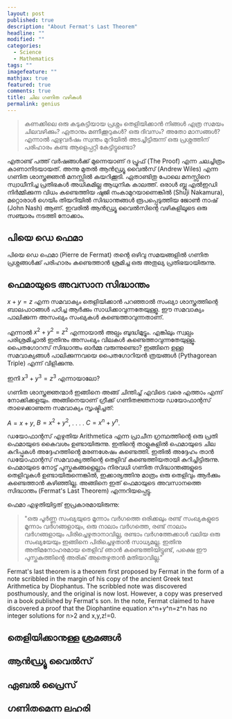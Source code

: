 ```yaml
---
layout: post
published: true
description: "About Fermat's Last Theorem"
headline: ""
modified: ""
categories: 
  - Science
  - Mathematics
tags: ""
imagefeature: ""
mathjax: true
featured: true
comments: true
title: ചില ഗണിത വഴികൾ
permalink: genius
---
```


> കണക്കിലെ ഒരു കടുകട്ടിയായ പ്രശ്നം തെളിയിക്കാൻ നിങ്ങൾ എത്ര സമയം ചിലവഴിക്കും?
ഏതാനും മണീക്കൂറുകൾ? ഒരു ദിവസം? അതോ മാസങ്ങൾ? എന്നാൽ ഏഴുവർഷം സ്വന്തം മുറിയിൽ അടച്ചിട്ടിരുന്ന് ഒരു പ്രശ്നത്തിന് പരിഹാരം കണ്ട ആളെപ്പറ്റി കേട്ടിട്ടുണ്ടൊ?

എതാണ്ട് പത്ത് വർഷങ്ങൾക്ക് മുന്നെയാണ് ദ പ്രൂഫ് (The Proof) എന്ന ചലച്ചിത്രം കാണാനിടയായത്. അന്നു മുതൽ ആൻഡ്ര്യൂ വൈൽസ് (Andrew Wiles) എന്ന ഗണിത ശാസ്ത്രജ്ഞൻ മനസ്സിൽ കയറിക്കൂടി. ഏതാണ്ടിതു പോലെ മനസ്സിനെ സ്വാധീനിച്ച പ്രതിഭകൾ അധികമില്ല ആധുനിക കാലത്ത്. ഒരാൾ ബ്ലൂ എൽഇഡി നിർമ്മിക്കുന്ന വിധം കണ്ടെത്തിയ ഷുജി നംകാമുറയാണെങ്കിൽ (Shuji Nakamura), മറ്റൊരാൾ ഗെയിം തിയറിയിൽ സിദ്ധാന്തങ്ങൾ രൂപപ്പെടുത്തിയ ജോൺ നാഷ് (John Nash) ആണ്. ഇവരിൽ ആൻഡ്ര്യൂ വൈൽസിന്റെ വഴികളിലൂടെ ഒരു സഞ്ചാരം നടത്തി നോക്കാം. 

## പിയെ ഡെ ഫെമാ

പിയെ ഡെ ഫെമാ (Pierre de Fermat) തന്റെ ഒഴിവു സമയങ്ങളിൽ ഗണിത പ്രശ്നങ്ങൾക്ക് പരിഹാരം കണ്ടെത്താൻ ശ്രമിച്ച ഒരു അതുല്യ പ്രതിഭയായിരുന്നു. 


## ഫെമായുടെ അവസാന സിദ്ധാന്തം
$x+y=z$ എന്ന സമവാക്യം തെളിയിക്കാൻ പറഞ്ഞാൽ സംഖ്യാ ശാസ്ത്രത്തിന്റെ ബാലപാഠങ്ങൾ പഠിച്ച ആർക്കും സാധിക്കാവുന്നതേയുള്ളൂ. ഈ സമവാക്യം പാലിക്കുന്ന അസംഖ്യം സംഖ്യകൾ കണ്ടെത്താവുന്നതാണ്.

എന്നാൽ $x^2+y^2=z^2$ എന്നായാൽ അല്പം ബുദ്ധിമുട്ടും. എങ്കിലും സ്വല്പം പരിശ്രമിച്ചാൽ ഇതിനും അസംഖ്യം വിലകൾ കണ്ടെത്താവുന്നതേയുള്ളൂ. പൈതഗോറസ് സിദ്ധാന്തം ഓർമ്മ വരുന്നുണ്ടൊ? ഇങ്ങിനെ ഉള്ള സമവാക്യങ്ങൾ പാലിക്കുന്നവയെ പൈതഗോറിയൻ ത്രയങ്ങൾ (Pythagorean Triple) എന്ന് വിളിക്കുന്നു. 

ഇനി $x^3+y^3=z^3$ എന്നായാലോ? 

ഗണിത ശാസ്ത്രജ്ഞന്മാർ ഇങ്ങിനെ അങ്ങ് ചിന്തിച്ച് എവിടെ വരെ എത്താം എന്ന് നോക്കിക്കളയും. അങ്ങിനെയാണ് ഗ്രീക്ക് ഗണിതജ്ഞനായ ഡയോഫാന്റസ് താഴെക്കാണുന്ന സമവാക്യം സൃഷ്ടിച്ചത്:

$A=x+y$,
$B=x^2+y^2$,
.
.
.
.
$C=x^n+y^n$.

ഡയോഫാന്റസ് എഴുതിയ Arithmetica എന്ന പ്രാചീന ഗ്രന്ഥത്തിന്റെ ഒരു പ്രതി ഫെമായുടെ കൈവശം ഉണ്ടായിരുന്നു. ഇതിന്റെ താളുകളിൽ ഫെമായുടെ ചില കുറിപ്പുകൾ അദ്ദേഹത്തിന്റെ മരണശേഷം കണ്ടെത്തി. ഇതിൽ അദ്ദേഹം താൻ ഡയോഫാന്റസ് സമവാക്യത്തിന്റെ തെളിവ് കണ്ടെത്തിയതായി കുറിച്ചിട്ടിരുന്നു. ഫെമായുടെ നോട്ട് പുസ്തകങ്ങളെല്ലാം നിരവധി ഗണിത സിദ്ധാന്തങ്ങളുടെ തെളിവുകൾ ഉണ്ടായിരുന്നെങ്കിൽ, ഇക്കാര്യത്തിനു മാത്രം ഒരു തെളിവും ആർക്കും കണ്ടെത്താൻ കഴിഞ്ഞില്ല. അങ്ങിനെ ഇത് ഫെമായുടെ അവസാനത്തെ സിദ്ധാന്തം (Fermat's Last Theorem) എന്നറിയപ്പെട്ടു. 

ഫെമാ എഴുതിയിട്ടത് ഇപ്രകാരമായിരുന്നു:

> "ഒരു പൂർണ്ണ സംഖ്യയുടെ മൂന്നാം വർഗത്തെ ഒരിക്കലും രണ്ട് സംഖ്യകളുടെ മൂന്നാം വർഗങ്ങളായും, ഒരു നാലാം വർഗത്തെ, രണ്ട് നാലാം വർഗങ്ങളായും പിരിച്ചെഴുതാനാവില്ല, രണ്ടാം വർഗത്തേക്കാൾ വലിയ ഒരു സംഖ്യയേയും ഇങ്ങിനെ പിരിച്ചെഴുതാൻ സാധ്യമല്ല. ഇതിനു അതിമനോഹരമായ തെളിവ് ഞാൻ കണ്ടെത്തിയിട്ടുണ്ട്, പക്ഷെ ഈ പുസ്തകത്തിന്റെ അരിക് അതെഴുതാൻ മതിയാവില്ല."



Fermat's last theorem is a theorem first proposed by Fermat in the form of a note scribbled in the margin of his copy of the ancient Greek text Arithmetica by Diophantus. The scribbled note was discovered posthumously, and the original is now lost. However, a copy was preserved in a book published by Fermat's son. In the note, Fermat claimed to have discovered a proof that the Diophantine equation x^n+y^n=z^n has no integer solutions for n>2 and x,y,z!=0.

## തെളിയിക്കാനുള്ള ശ്രമങ്ങൾ

## ആൻഡ്ര്യൂ വൈൽസ്

## ഏബൽ പ്രൈസ് 

## ഗണിതമെന്ന ലഹരി





